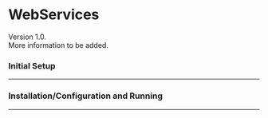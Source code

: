 # WebServices
Version 1.0.\
More information to be added.
### Initial Setup
---
### Installation/Configuration and Running
---